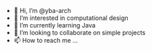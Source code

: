 - 👋 Hi, I’m @yba-arch
- 👀 I’m interested in computational design
- 🌱 I’m currently learning Java
- 💞️ I’m looking to collaborate on simple projects
- 📫 How to reach me ...

<!---
yba-arch/yba-arch is a ✨ special ✨ repository because its `README.md` (this file) appears on your GitHub profile.
You can click the Preview link to take a look at your changes.
--->
